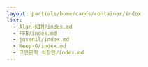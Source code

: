 ```yaml
---
layout: partials/home/cards/container/index
list:
  - Alan-KIM/index.md
  - FFB/index.md
  - juvenil/index.md
  - Keep-G/index.md
  - 코인문학 석창맨/index.md
---
```

